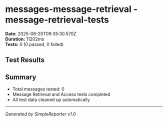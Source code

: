 # messages-message-retrieval - message-retrieval-tests

**Date:** 2025-06-20T09:35:30.570Z  
**Duration:** 11202ms  
**Tests:** 0 (0 passed, 0 failed)

## Test Results



## Summary

- Total messages tested: 0
- Message Retrieval and Access tests completed
- All test data cleaned up automatically

---
*Generated by SimpleReporter v1.0*
